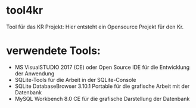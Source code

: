 # tool4kr
Tool für das KR Projekt: Hier entsteht ein Opensource Projekt für den Kr.
# verwendete Tools:
- MS VisualSTUDIO 2017 (CE) oder Open Source IDE für die Entwicklung der Anwendung
- SQLite-Tools für die Arbeit in der SQLite-Console
- SQLite DatabaseBrowser 3.10.1 Portable für die grafische Arbeit mit der Datenbank
- MySQL Workbench 8.0 CE für die grafische Darstellung der Datenbank